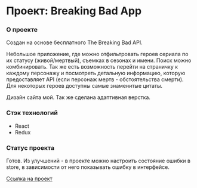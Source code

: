 # Проект: Breaking Bad App

### О проекте

Создан на основе бесплатного The Breaking Bad API. 

Небольшое приложение, где можно отфильтровать героев сериала по их статусу (живой/мертвый), съемках в сезонах и имени. Поиск можно комбинировать. Так же есть возможность перейти на страничку к каждому персонажу и посмотреть детальную информацию, которую предоставляет API (если персонаж мертв - обстоятельства смерти). Для некоторых героев доступны самые знаменитые цитаты.

Дизайн сайта мой. Так же сделана адаптивная верстка.

### Стэк технологий
* React
* Redux

### Статус проекта
Готов. Из улучшений - в проекте можно настроить состояние ошибки в store, в зависимости от него показывать ошибку в интерфейсе.  

[Ссылка на проект](https://qwelip.github.io/react-redux-Breaking-Bad/)
